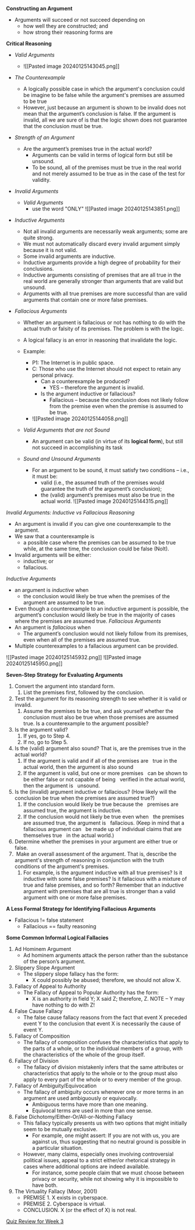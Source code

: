 **Constructing an Argument**
- Arguments will succeed or not succeed depending on
	- how well they are constructed; and
	- how strong their reasoning forms are

**Critical Reasoning**
- *Valid Arguments* 
	- ![[Pasted image 20240125143045.png]]
- *The Counterexample*
	- A logically possible case in which the argument's conclusion could be imagine to be false while the argument's premises are assumed to be true
	- However, just because an argument is shown to be invalid does not mean that the argument’s conclusion is false. If the argument is invalid, all we are sure of is that the logic shown does not guarantee that the conclusion must be true.
- *Strength of an Argument*
	- Are the argument’s premises true in the actual world?
		- Arguments can be valid in terms of logical form but still be unsound.
		- To be sound, all of the premises must be true in the real world and not merely assumed to be true as in the case of the test for validity.
- *Invalid Arguments*
	- *Valid Arguments*
		- use the word "ONLY"
	![[Pasted image 20240125143851.png]]

- *Inductive Arguments*
	- Not all invalid arguments are necessarily weak arguments; some are quite strong.
	- We must not automatically discard every invalid argument simply because it is not valid.
	- Some invalid arguments are inductive.
	- Inductive arguments provide a high degree of probability for their conclusions.
	- Inductive arguments consisting of premises that are all true in the real world are generally stronger than arguments that are valid but unsound.
	- Arguments with all true premises are more successful than are valid arguments that contain one or more false premises.
- *Fallacious Arguments*
	- Whether an argument is fallacious or not has nothing to do with the actual truth or falsity of its premises. The problem is with the logic.
	- A logical fallacy is an error in reasoning that invalidate the logic.
	- Example:
		- P1: The Internet is in public space.
		- C: Those who use the Internet should not expect to retain any personal privacy.
			- Can a counterexample be produced?
				- YES – therefore the argument is invalid.
			- Is the argument inductive or fallacious?
				- Fallacious – because the conclusion does not likely follow from the premise even when the premise is assumed to be true.
		- ![[Pasted image 20240125144058.png]]

	- *Valid Arguments that are not Sound*
		- An argument can be valid (in virtue of its __logical form__), but still not succeed in accomplishing its task
	- *Sound and Unsound Arguments*
		- For an argument to be sound, it must satisfy two conditions – i.e., it must be:
			- valid (i.e., the assumed truth of the premises would guarantee the truth of the argument’s conclusion);
			- the (valid) argument’s premises must also be true in the actual world.
		![[Pasted image 20240125144315.png]]

*Invalid Arguments: Inductive vs Fallacious Reasoning*
- An argument is invalid if you can give one counterexample to the argument.
- We saw that a counterexample is
	- a possible case where the premises can be assumed to be true while, at the same time, the conclusion could be false (Nolt).
- Invalid arguments will be either:
	- inductive; or
	- fallacious.

*Inductive Arguments*
- an argument is _inductive_ when
	- the conclusion would likely be true when the premises of the argument are assumed to be true.
- Even though a counterexample to an inductive argument is possible, the argument’s conclusion would likely be true in the majority of cases where the premises are assumed true.
*Fallacious Arguments*
- An argument is *fallacious* when
	- The argument’s conclusion would not likely follow from its premises, even when all of the premises are assumed true.
- Multiple counterexamples to a fallacious argument can be provided.

![[Pasted image 20240125145932.png]]
![[Pasted image 20240125145950.png]]

**Seven-Step Strategy for Evaluating Arguments**
1. Convert the argument into standard form. 
	1. List the premises first, followed by the conclusion.
2. Test the argument for its reasoning strength to see whether it is valid or invalid. 
	1. Assume the premises to be true, and ask yourself whether the conclusion must also be true when those premises are assumed true. Is a counterexample to the argument possible?
3. Is the argument valid?
	1. If yes, go to Step 4.
	2. If no, go to Step 5.
4. Is the (valid) argument also sound? That is, are the premises true in the actual world?
	1. If the argument is valid and if all of the premises are   true in the actual world, then the argument is also sound
	2. If the argument is valid, but one or more premises   can be shown to be either false or not capable of being   verified in the actual world, then the argument is   unsound.
5. Is the (invalid) argument inductive or fallacious? (How likely will the conclusion be true when the premises are assumed true?)
	1. If the conclusion would likely be true because the   premises are assumed true, the argument is inductive.
	2. If the conclusion would not likely be true even when   the premises are assumed true, the argument is   fallacious. (Keep in mind that a fallacious argument can   be made up of individual claims that are themselves true   in the actual world.)
6. Determine whether the premises in your argument are either true or false.
7.  Make an overall assessment of the argument. That is, describe the argument's strength of reasoning in conjunction with the truth conditions of the argument's premises. 
	1. For example, is the argument inductive with all true premises? Is it inductive with some false premises? Is it fallacious with a mixture of true and false premises, and so forth? Remember that an inductive argument with premises that are all true is stronger than a valid argument with one or more false premises.


**A Less Formal Strategy for Identifying Fallacious Arguments**
- Fallacious != false statement
	- Fallacious == faulty reasoning

**Some Common Informal Logical Fallacies**
1. Ad Hominem Argument
	- Ad hominem arguments attack the person rather than the substance of the person’s argument.
2. Slippery Slope Argument
	- The slippery slope fallacy has the form:
		- X could possibly be abused; therefore, we should not allow X.
3. Fallacy of Appeal to Authority
	- The Fallacy of Appeal to Popular Authority has the form:
		- X is an authority in field Y; X said Z; therefore, Z. NOTE – Y may have nothing to do with Z!
4. False Cause Fallacy
	- The false cause fallacy reasons from the fact that event X preceded event Y to the conclusion that event X is necessarily the cause of event Y.
5. Fallacy of Composition
	-  The fallacy of composition confuses the characteristics that apply to the parts of a whole, or to the individual members of a group, with the characteristics of the whole of the group itself.
6. Fallacy of Division
	-  The fallacy of division mistakenly infers that the same attributes or characteristics that apply to the whole or to the group must also apply to every part of the whole or to every member of the group.
7. Fallacy of Ambiguity/Equivocation
	 - The fallacy of ambiguity occurs whenever one or more terms in an argument are used ambiguously or equivocally.
		- Ambiguous terms have more than one meaning.
		- Equivocal terms are used in more than one sense.
8. False Dichotomy/Either-Or/All-or-Nothing Fallacy
	 - This fallacy typically presents us with two options that might initially seem to be mutually exclusive.
		- For example, one might assert: If you are not with us, you are against us, thus suggesting that no neutral ground is possible in a particular situation.
	- However, many claims, especially ones involving controversial political issues, appeal to a strict either/or rhetorical strategy in cases where additional options are indeed available.
		- For instance, some people claim that we must choose between privacy or security, while not showing why it is impossible to have both.
1. The Virtuality Fallacy (Moor, 2001)
	- PREMISE 1. X exists in cyberspace.
	- PREMISE 2. Cyberspace is virtual.
	- CONCLUSION. X (or the effect of X) is not real.


[Quiz Review for Week 3](Semester%206/Ethics/Week%203/Quiz%20Review%20for%20Week%203.md)